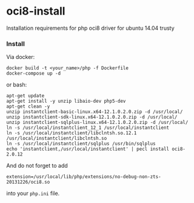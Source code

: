 # oci8-install
Installation requirements for php oci8 driver for ubuntu 14.04 trusty

### Install
Via docker:
```
docker build -t <your_name>/php -f Dockerfile
docker-compose up -d
```
or bash:
```
apt-get update
apt-get install -y unzip libaio-dev php5-dev
apt-get clean -y
unzip instantclient-basic-linux.x64-12.1.0.2.0.zip -d /usr/local/
unzip instantclient-sdk-linux.x64-12.1.0.2.0.zip -d /usr/local/
unzip instantclient-sqlplus-linux.x64-12.1.0.2.0.zip -d /usr/local/
ln -s /usr/local/instantclient_12_1 /usr/local/instantclient
ln -s /usr/local/instantclient/libclntsh.so.12.1 /usr/local/instantclient/libclntsh.so
ln -s /usr/local/instantclient/sqlplus /usr/bin/sqlplus
echo 'instantclient,/usr/local/instantclient' | pecl install oci8-2.0.12
```
And do not forget to add
```
extension=/usr/local/lib/php/extensions/no-debug-non-zts-20131226/oci8.so
```
into your `php.ini` file.
